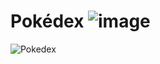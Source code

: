 # Pokédex ![image](https://user-images.githubusercontent.com/49321593/181863755-c9d721f7-c3fd-442e-8848-4676ecabfad4.png)

![Pokedex](https://user-images.githubusercontent.com/49321593/181863692-9381de48-7f10-4bdc-9aeb-6a49525f818e.PNG)
